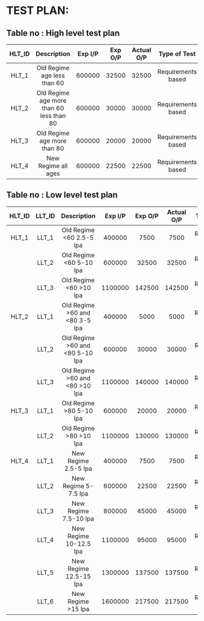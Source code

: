 # TEST PLAN:

## Table no : High level test plan

|HLT_ID|Description|Exp I/P|Exp O/P|Actual O/P|Type of Test|
|:--:|:--:|:--:|:--:|:--:|:--:|
|HLT_1|Old Regime age less than 60|600000|32500|32500|Requirements based|
|HLT_2|Old Regime age more than 60 less than 80|600000|30000|30000|Requirements based|
|HLT_3|Old Regime age more than 80|600000|20000|20000|Requirements based|
|HLT_4|New Regime all ages|600000|22500|22500|Requirements based|


## Table no : Low level test plan
|HLT_ID|LLT_ID|Description|Exp I/P|Exp O/P|Actual O/P|Type of Test|
|:--:|:--:|:--:|:--:|:--:|:--:|:--:|
|HLT_1|LLT_1|Old Regime <60 2.5-5 lpa|400000|7500|7500|Requirements based|
||LLT_2|Old Regime <60 5-10 lpa|600000|32500|32500|Requirements based|
||LLT_3|Old Regime <60 >10 lpa|1100000|142500|142500|Requirements based|
|HLT_2|LLT_1|Old Regime >60 and <80 3-5 lpa|400000|5000|5000|Requirements based|
||LLT_2|Old Regime >60 and <80 5-10 lpa|600000|30000|30000|Requirements based|
||LLT_3|Old Regime >60 and <80 >10 lpa|1100000|140000|140000|Requirements based|
|HLT_3|LLT_1|Old Regime >80 5-10 lpa|600000|20000|20000|Requirements based|
||LLT_2|Old Regime >80 >10 lpa|1100000|130000|130000|Requirements based|
|HLT_4|LLT_1|New Regime 2.5-5 lpa|400000|7500|7500|Requirements based|
||LLT_2|New Regime 5-7.5 lpa|600000|22500|22500|Requirements based|
||LLT_3|New Regime 7.5-10 lpa|800000|45000|45000|Requirements based|
||LLT_4|New Regime 10-12.5 lpa|1100000|95000|95000|Requirements based|
||LLT_5|New Regime 12.5-15 lpa|1300000|137500|137500|Requirements based|
||LLT_6|New Regime >15 lpa|1600000|217500|217500|Requirements based|


